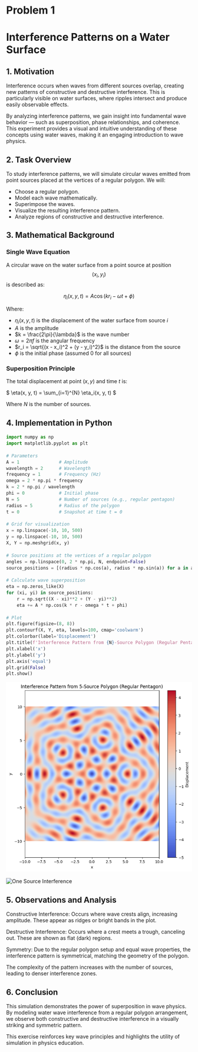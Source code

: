 # Problem 1
# Interference Patterns on a Water Surface

## 1. Motivation

Interference occurs when waves from different sources overlap, creating new patterns of constructive and destructive interference. This is particularly visible on water surfaces, where ripples intersect and produce easily observable effects.

By analyzing interference patterns, we gain insight into fundamental wave behavior — such as superposition, phase relationships, and coherence. This experiment provides a visual and intuitive understanding of these concepts using water waves, making it an engaging introduction to wave physics.

## 2. Task Overview

To study interference patterns, we will simulate circular waves emitted from point sources placed at the vertices of a regular polygon. We will:

- Choose a regular polygon.
- Model each wave mathematically.
- Superimpose the waves.
- Visualize the resulting interference pattern.
- Analyze regions of constructive and destructive interference.

## 3. Mathematical Background

### Single Wave Equation

A circular wave on the water surface from a point source at position $$(x_i, y_i)$$ is described as:

$$
\eta_i(x, y, t) = A \cos(k r_i - \omega t + \phi)
$$

Where:

- $\eta_i(x, y, t)$ is the displacement of the water surface from source $i$  
- $A$ is the amplitude  
- $k = \frac{2\pi}{\lambda}$ is the wave number  
- $\omega = 2\pi f$ is the angular frequency  
- $r_i = \sqrt{(x - x_i)^2 + (y - y_i)^2}$ is the distance from the source  
- $\phi$ is the initial phase (assumed 0 for all sources)

### Superposition Principle

The total displacement at point $(x, y)$ and time $t$ is:

$
\eta(x, y, t) = \sum_{i=1}^{N} \eta_i(x, y, t)
$

Where $N$ is the number of sources.

## 4. Implementation in Python

```python
import numpy as np
import matplotlib.pyplot as plt

# Parameters
A = 1               # Amplitude
wavelength = 2      # Wavelength
frequency = 1       # Frequency (Hz)
omega = 2 * np.pi * frequency
k = 2 * np.pi / wavelength
phi = 0             # Initial phase
N = 5               # Number of sources (e.g., regular pentagon)
radius = 5          # Radius of the polygon
t = 0               # Snapshot at time t = 0

# Grid for visualization
x = np.linspace(-10, 10, 500)
y = np.linspace(-10, 10, 500)
X, Y = np.meshgrid(x, y)

# Source positions at the vertices of a regular polygon
angles = np.linspace(0, 2 * np.pi, N, endpoint=False)
source_positions = [(radius * np.cos(a), radius * np.sin(a)) for a in angles]

# Calculate wave superposition
eta = np.zeros_like(X)
for (xi, yi) in source_positions:
    r = np.sqrt((X - xi)**2 + (Y - yi)**2)
    eta += A * np.cos(k * r - omega * t + phi)

# Plot
plt.figure(figsize=(8, 8))
plt.contourf(X, Y, eta, levels=100, cmap='coolwarm')
plt.colorbar(label='Displacement')
plt.title(f'Interference Pattern from {N}-Source Polygon (Regular Pentagon)')
plt.xlabel('x')
plt.ylabel('y')
plt.axis('equal')
plt.grid(False)
plt.show()
```
![alt text](Untitled.png)

![One Source Interference]()


## 5. Observations and Analysis

Constructive Interference: Occurs where wave crests align, increasing amplitude. These appear as ridges or bright bands in the plot.

Destructive Interference: Occurs where a crest meets a trough, canceling out. These are shown as flat (dark) regions.

Symmetry: Due to the regular polygon setup and equal wave properties, the interference pattern is symmetrical, matching the geometry of the polygon.

The complexity of the pattern increases with the number of sources, leading to denser interference zones.

## 6. Conclusion

This simulation demonstrates the power of superposition in wave physics. By modeling water wave interference from a regular polygon arrangement, we observe both constructive and destructive interference in a visually striking and symmetric pattern.

This exercise reinforces key wave principles and highlights the utility of simulation in physics education.